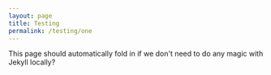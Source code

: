 ```yaml
---
layout: page
title: Testing
permalink: /testing/one
---
```


This page should automatically fold in if we don't need to do any magic with Jekyll locally?
